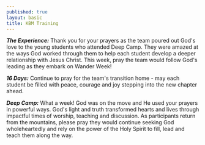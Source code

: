 ```yaml
---
published: true
layout: basic
title: KBM Training
---
```


***The Experience:***
Thank you for your prayers as the team poured out God's love to the young students who attended Deep Camp.  They were amazed at the ways God worked through them to help each student develop a deeper relationship with Jesus Christ. This week, pray the team would follow God's leading as they embark on Wander Week!

***16 Days:***
Continue to pray for the team's transition home - may each student be filled with peace, courage and joy stepping into the new chapter ahead.

***Deep Camp:***
What a week!  God was on the move and He used your prayers in powerful ways.  God's light and truth transformed hearts and lives through impactful times of worship, teaching and discussion.  As participants return from the mountains, please pray they would continue seeking God wholeheartedly and rely on the power of the Holy Spirit to fill, lead and teach them along the way.